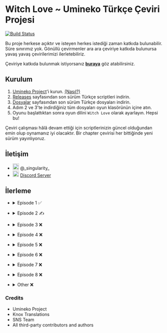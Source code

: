 # Witch Love ~ Umineko Türkçe Çeviri Projesi

[![Build Status](../../workflows/Build/badge.svg)](../../actions)

Bu proje herkese açıktır ve isteyen herkes istediği zaman katkıda bulunabilir. Süre sınırımız yok. Gönüllü çevirmenler ara ara çeviriye katkıda bulunursa yavaş yavaş çevirilerimizi ilerletebiliriz.

Çeviriye katkıda bulunmak istiyorsanız [**buraya**](../../tree/master/CONTRIBUTING.md) göz atabilirsiniz.

## Kurulum

1. [Umineko Project](https://umineko-project.org/en/)'i kurun. [(Nasıl?)](../../tree/master/INSTALLATION.md)
2. [Releases](../../releases) sayfasından son sürüm Türkçe scriptleri indirin.
3. [Dosyalar](https://github.com/Witch-Love/umineko-scripting-tr-files/releases) sayfasından son sürüm Türkçe dosyaları indirin.
4. Adım 2 ve 3'te indirdiğiniz tüm dosyaları oyun klasörünün içine atın.
5. Oyunu başlattıktan sonra oyun dilini `Witch Love` olarak ayarlayın. Hepsi bu!

Çeviri çalışması hâlâ devam ettiği için scriptlerinizin güncel olduğundan emin olup oynamanız iyi olacaktır. Bir chapter çevirisi her bittiğinde yeni sürüm yayınlıyoruz.

## İletişim
- <img src="https://i.imgur.com/62IuQAp.png" width=20 title="Discord" />  @\_singularity\_
- <img src="https://i.imgur.com/62IuQAp.png" width=20 title="Discord" />  [Discord Server](https://discord.gg/jyD5jn9Vpd)

## İlerleme
* <details>
  <summary>Episode 1 ✅</summary>

   * Story
      * [Chapter 0](../../tree/master/story/ep1/tr/umi1_op.txt) ✅
      * [Chapter 1](../../tree/master/story/ep1/tr/umi1_1.txt) ✅
      * [Chapter 2](../../tree/master/story/ep1/tr/umi1_2.txt) ✅
      * [Chapter 3](../../tree/master/story/ep1/tr/umi1_3.txt) ✅
      * [Chapter 4](../../tree/master/story/ep1/tr/umi1_4.txt) ✅
      * [Chapter 5](../../tree/master/story/ep1/tr/umi1_5.txt) ✅
      * [Chapter 6](../../tree/master/story/ep1/tr/umi1_6.txt) ✅
      * [Chapter 7](../../tree/master/story/ep1/tr/umi1_7.txt) ✅
      * [Chapter 8](../../tree/master/story/ep1/tr/umi1_8.txt) ✅
      * [Chapter 9](../../tree/master/story/ep1/tr/umi1_9.txt) ✅
      * [Chapter 10](../../tree/master/story/ep1/tr/umi1_10.txt) ✅
      * [Chapter 11](../../tree/master/story/ep1/tr/umi1_11.txt) ✅
      * [Chapter 12](../../tree/master/story/ep1/tr/umi1_12.txt) ✅
      * [Chapter 13](../../tree/master/story/ep1/tr/umi1_13.txt) ✅
      * [Chapter 14](../../tree/master/story/ep1/tr/umi1_14.txt) ✅
      * [Chapter 15](../../tree/master/story/ep1/tr/umi1_15.txt) ✅
      * [Chapter 16](../../tree/master/story/ep1/tr/umi1_16.txt) ✅
      * [Chapter 17](../../tree/master/story/ep1/tr/umi1_17.txt) ✅
      * [Chapter 18](../../tree/master/story/ep1/tr/umi1_18.txt) ✅
      * [Chapter 19](../../tree/master/story/ep1/tr/umi1_19.txt) ✅
   * Other
      * [Tips Titles](../../blob/master/script/tr/menu.txt#L2-L9) ✅
      * [Tips Texts](../../blob/master/script/tr/menu.txt#L296-L303) ✅
      * [Grimoire Titles](../../blob/master/script/tr/menu.txt#L57-L67) ✅
      * [Grimoire Texts](../../blob/master/script/tr/menu.txt#L349-L359) ✅
      * [Save/Load Menu](../../blob/master/script/tr/menu.txt#L829-L850) ✅
      * [Chapter Names](../../blob/master/script/tr/menu.txt#L485-L521) ✅
      * [Characters Menu](../../blob/master/script/tr/menu.txt#L1030-L1071) ✅
</details>

* <details>
  <summary>Episode 2 ✍️</summary>

   * Story
      * [Chapter 0](../../tree/master/story/ep2/tr/umi2_op.txt) ✅
      * [Chapter 1](../../tree/master/story/ep2/tr/umi2_1.txt) ✅
      * [Chapter 2](../../tree/master/story/ep2/tr/umi2_2.txt) ✅
      * [Chapter 3](../../tree/master/story/ep2/tr/umi2_3.txt) ✅
      * [Chapter 4](../../tree/master/story/ep2/tr/umi2_4.txt) ✅
      * [Chapter 5](../../tree/master/story/ep2/tr/umi2_5.txt) ✅
      * [Chapter 6](../../tree/master/story/ep2/tr/umi2_6.txt) ✅
      * [Chapter 7](../../tree/master/story/ep2/tr/umi2_7.txt) `<- Burdayız`
      * [Chapter 8](../../tree/master/story/ep2/tr/umi2_8.txt) ❌
      * [Chapter 9](../../tree/master/story/ep2/tr/umi2_9.txt) ❌
      * [Chapter 10](../../tree/master/story/ep2/tr/umi2_10.txt) ❌
      * [Chapter 11](../../tree/master/story/ep2/tr/umi2_11.txt) ❌
      * [Chapter 12](../../tree/master/story/ep2/tr/umi2_12.txt) ❌
      * [Chapter 13](../../tree/master/story/ep2/tr/umi2_13.txt) ❌
      * [Chapter 14](../../tree/master/story/ep2/tr/umi2_14.txt) ❌
      * [Chapter 15](../../tree/master/story/ep2/tr/umi2_15.txt) ❌
      * [Chapter 16](../../tree/master/story/ep2/tr/umi2_16.txt) ❌
      * [Chapter 17](../../tree/master/story/ep2/tr/umi2_17.txt) ❌
      * [Chapter 18](../../tree/master/story/ep2/tr/umi2_18.txt) ❌
      * [Chapter 19](../../tree/master/story/ep2/tr/umi2_19.txt) ❌
      * [Chapter 20](../../tree/master/story/ep2/tr/umi2_20.txt) ❌
   * Other
      * [Tips Titles](../../blob/master/script/tr/menu.txt#L11-L18) ✅
      * [Tips Texts](../../blob/master/script/tr/menu.txt#L305-L312) ✅
      * [Grimoire Titles](../../blob/master/script/tr/menu.txt#L69-L73) ✅
      * [Grimoire Texts](../../blob/master/script/tr/menu.txt#L362-L366) ✅
      * [Save/Load Menu](../../blob/master/script/tr/menu.txt#L851-L872) ✅
      * [Chapter Names](../../blob/master/script/tr/menu.txt#L522-L560) ✅
      * [Characters Menu](../../blob/master/script/tr/menu.txt#L1073-L1132) ✅
      * [Song: Melody](https://github.com/Witch-Love/umineko-scripting-tr-files/tree/master/files/video/sub/58_tr.ass) ✅
</details>

* <details>
  <summary>Episode 3 ❌</summary>

   * Story
      * [Chapter 0](../../tree/master/story/ep3/tr/umi3_op.txt) ❌
      * [Chapter 1](../../tree/master/story/ep3/tr/umi3_1.txt) ❌
      * [Chapter 2](../../tree/master/story/ep3/tr/umi3_2.txt) ❌
      * [Chapter 3](../../tree/master/story/ep3/tr/umi3_3.txt) ❌
      * [Chapter 4](../../tree/master/story/ep3/tr/umi3_4.txt) ❌
      * [Chapter 5](../../tree/master/story/ep3/tr/umi3_5.txt) ❌
      * [Chapter 6](../../tree/master/story/ep3/tr/umi3_6.txt) ❌
      * [Chapter 7](../../tree/master/story/ep3/tr/umi3_7.txt) ❌
      * [Chapter 8](../../tree/master/story/ep3/tr/umi3_8.txt) ❌
      * [Chapter 9](../../tree/master/story/ep3/tr/umi3_9.txt) ❌
      * [Chapter 10](../../tree/master/story/ep3/tr/umi3_10.txt) ❌
      * [Chapter 11](../../tree/master/story/ep3/tr/umi3_11.txt) ❌
      * [Chapter 12](../../tree/master/story/ep3/tr/umi3_12.txt) ❌
      * [Chapter 13](../../tree/master/story/ep3/tr/umi3_13.txt) ❌
      * [Chapter 14](../../tree/master/story/ep3/tr/umi3_14.txt) ❌
      * [Chapter 15](../../tree/master/story/ep3/tr/umi3_15.txt) ❌
      * [Chapter 16](../../tree/master/story/ep3/tr/umi3_16.txt) ❌
      * [Chapter 17](../../tree/master/story/ep3/tr/umi3_17.txt) ❌
      * [Chapter 18](../../tree/master/story/ep3/tr/umi3_18.txt) ❌
      * [Chapter 19](../../tree/master/story/ep3/tr/umi3_19.txt) ❌
      * [Chapter 20](../../tree/master/story/ep3/tr/umi3_20.txt) ❌
   * Other
      * [Tips Titles](../../blob/master/script/tr/menu.txt#L20-L26) ✅
      * [Tips Texts](../../blob/master/script/tr/menu.txt#L314-L320) ❌
      * [Grimoire Titles](../../blob/master/script/tr/menu.txt#L81-L85) ❌
      * [Grimoire Texts](../../blob/master/script/tr/menu.txt#L374-L378) ❌
      * [Save/Load Menu](../../blob/master/script/tr/menu.txt#L873-L894) ✅
      * [Chapter Names](../../blob/master/script/tr/menu.txt#L561-L599) ✅
      * [Characters Menu](../../blob/master/script/tr/menu.txt#L1133-L1189) ❌
      * [Song: activepain](https://github.com/Witch-Love/umineko-scripting-tr-files/tree/master/files/video/sub/83_tr.ass) ✅
</details>

* <details>
  <summary>Episode 4 ❌</summary>

   * Story
      * [Chapter 0](../../tree/master/story/ep4/tr/umi4_op.txt) ❌
      * [Chapter 1](../../tree/master/story/ep4/tr/umi4_1.txt) ❌
      * [Chapter 2](../../tree/master/story/ep4/tr/umi4_2.txt) ❌
      * [Chapter 3](../../tree/master/story/ep4/tr/umi4_3.txt) ❌
      * [Chapter 4](../../tree/master/story/ep4/tr/umi4_4.txt) ❌
      * [Chapter 5](../../tree/master/story/ep4/tr/umi4_5.txt) ❌
      * [Chapter 6](../../tree/master/story/ep4/tr/umi4_6.txt) ❌
      * [Chapter 7](../../tree/master/story/ep4/tr/umi4_7.txt) ❌
      * [Chapter 8](../../tree/master/story/ep4/tr/umi4_8.txt) ❌
      * [Chapter 9](../../tree/master/story/ep4/tr/umi4_9.txt) ❌
      * [Chapter 10](../../tree/master/story/ep4/tr/umi4_10.txt) ❌
      * [Chapter 11](../../tree/master/story/ep4/tr/umi4_11.txt) ❌
      * [Chapter 12](../../tree/master/story/ep4/tr/umi4_12.txt) ❌
      * [Chapter 13](../../tree/master/story/ep4/tr/umi4_13.txt) ❌
      * [Chapter 14](../../tree/master/story/ep4/tr/umi4_14.txt) ❌
      * [Chapter 15](../../tree/master/story/ep4/tr/umi4_15.txt) ❌
      * [Chapter 16](../../tree/master/story/ep4/tr/umi4_16.txt) ❌
      * [Chapter 17](../../tree/master/story/ep4/tr/umi4_17.txt) ❌
      * [Chapter 18](../../tree/master/story/ep4/tr/umi4_18.txt) ❌
      * [Chapter 19](../../tree/master/story/ep4/tr/umi4_19.txt) ❌
      * [Chapter 20](../../tree/master/story/ep4/tr/umi4_20.txt) ❌
      * [Chapter 21](../../tree/master/story/ep4/tr/umi4_21.txt) ❌
   * Other
      * [Tips Titles](../../blob/master/script/tr/menu.txt#L28-L35) ✅
      * [Tips Texts](../../blob/master/script/tr/menu.txt#L322-L329) ❌
      * [Grimoire Titles](../../blob/master/script/tr/menu.txt#L93-L102) ❌
      * [Grimoire Texts](../../blob/master/script/tr/menu.txt#L386-L395) ❌
      * [Save/Load Menu](../../blob/master/script/tr/menu.txt#L895-L917) ✅
      * [Chapter Names](../../blob/master/script/tr/menu.txt#L600-L640) ✅
      * [Characters Menu](../../blob/master/script/tr/menu.txt#L1191-L1276) ❌
      * [Song: Discode](https://github.com/Witch-Love/umineko-scripting-tr-files/tree/master/files/video/sub/109_tr.ass) ✅
</details>

* <details>
  <summary>Episode 5 ❌</summary>

   * Story
      * [Chapter 0](../../tree/master/story/ep5/tr/umi5_op.txt) ❌
      * [Chapter 1](../../tree/master/story/ep5/tr/umi5_1.txt) ❌
      * [Chapter 2](../../tree/master/story/ep5/tr/umi5_2.txt) ❌
      * [Chapter 3](../../tree/master/story/ep5/tr/umi5_3.txt) ❌
      * [Chapter 4](../../tree/master/story/ep5/tr/umi5_4.txt) ❌
      * [Chapter 5](../../tree/master/story/ep5/tr/umi5_5.txt) ❌
      * [Chapter 6](../../tree/master/story/ep5/tr/umi5_6.txt) ❌
      * [Chapter 7](../../tree/master/story/ep5/tr/umi5_7.txt) ❌
      * [Chapter 8](../../tree/master/story/ep5/tr/umi5_8.txt) ❌
      * [Chapter 9](../../tree/master/story/ep5/tr/umi5_9.txt) ❌
      * [Chapter 10](../../tree/master/story/ep5/tr/umi5_10.txt) ❌
      * [Chapter 11](../../tree/master/story/ep5/tr/umi5_11.txt) ❌
      * [Chapter 12](../../tree/master/story/ep5/tr/umi5_12.txt) ❌
      * [Chapter 13](../../tree/master/story/ep5/tr/umi5_13.txt) ❌
      * [Chapter 14](../../tree/master/story/ep5/tr/umi5_14.txt) ❌
      * [Chapter 15](../../tree/master/story/ep5/tr/umi5_15.txt) ❌
      * [Chapter 16](../../tree/master/story/ep5/tr/umi5_16.txt) ❌
      * [Chapter 17](../../tree/master/story/ep5/tr/umi5_17.txt) ❌
   * Other
      * [Tips Titles](../../blob/master/script/tr/menu.txt#L38-L42) ✅
      * [Tips Texts](../../blob/master/script/tr/menu.txt#L331-L335) ❌
      * [Grimoire Titles](../../blob/master/script/tr/menu.txt#L105-L110) ❌
      * [Grimoire Texts](../../blob/master/script/tr/menu.txt#L398-L403) ❌
      * [Save/Load Menu](../../blob/master/script/tr/menu.txt#L918-L936) ✅
      * [Chapter Names](../../blob/master/script/tr/menu.txt#L641-L673) ✅
      * [Characters Menu](../../blob/master/script/tr/menu.txt#L1279-L1331) ❌
      * [Song: Promise](https://github.com/Witch-Love/umineko-scripting-tr-files/tree/master/files/video/sub/132_tr.ass) ❌ / ❓(this lyrics is not even used)
      * [Song: WINGS(Ver hope)](https://github.com/Witch-Love/umineko-scripting-tr-files/tree/master/files/video/sub/134_tr.ass) ✅
</details>

* <details>
  <summary>Episode 6 ❌</summary>

   * Story
      * [Chapter 0](../../tree/master/story/ep6/tr/umi6_op.txt) ❌
      * [Chapter 1](../../tree/master/story/ep6/tr/umi6_1.txt) ❌
      * [Chapter 2](../../tree/master/story/ep6/tr/umi6_2.txt) ❌
      * [Chapter 3](../../tree/master/story/ep6/tr/umi6_3.txt) ❌
      * [Chapter 4](../../tree/master/story/ep6/tr/umi6_4.txt) ❌
      * [Chapter 5](../../tree/master/story/ep6/tr/umi6_5.txt) ❌
      * [Chapter 6](../../tree/master/story/ep6/tr/umi6_6.txt) ❌
      * [Chapter 7](../../tree/master/story/ep6/tr/umi6_7.txt) ❌
      * [Chapter 8](../../tree/master/story/ep6/tr/umi6_8.txt) ❌
      * [Chapter 9](../../tree/master/story/ep6/tr/umi6_9.txt) ❌
      * [Chapter 10](../../tree/master/story/ep6/tr/umi6_10.txt) ❌
      * [Chapter 11](../../tree/master/story/ep6/tr/umi6_11.txt) ❌
      * [Chapter 12](../../tree/master/story/ep6/tr/umi6_12.txt) ❌
      * [Chapter 13](../../tree/master/story/ep6/tr/umi6_13.txt) ❌
      * [Chapter 14](../../tree/master/story/ep6/tr/umi6_14.txt) ❌
      * [Chapter 15](../../tree/master/story/ep6/tr/umi6_15.txt) ❌
      * [Chapter 16](../../tree/master/story/ep6/tr/umi6_16.txt) ❌
      * [Chapter 17](../../tree/master/story/ep6/tr/umi6_17.txt) ❌
      * [Chapter 18](../../tree/master/story/ep6/tr/umi6_18.txt) ❌
      * [Chapter 19](../../tree/master/story/ep6/tr/umi6_19.txt) ❌
      * [Chapter 20](../../tree/master/story/ep6/tr/umi6_20.txt) ❌
   * Other
      * [Tips Titles](../../blob/master/script/tr/menu.txt#L44-L46) ✅
      * [Tips Texts](../../blob/master/script/tr/menu.txt#L337-L339) ❌
      * [Grimoire Titles](../../blob/master/script/tr/menu.txt#L117-L119) ❌
      * [Grimoire Texts](../../blob/master/script/tr/menu.txt#L410-L412) ❌
      * [Save/Load Menu](../../blob/master/script/tr/menu.txt#L937-L958) ✅
      * [Chapter Names](../../blob/master/script/tr/menu.txt#L674-L712) ✅
      * [Characters Menu](../../blob/master/script/tr/menu.txt#L1332-L1401) ❌
      * [Song: birth of new witch(Short Ver)](https://github.com/Witch-Love/umineko-scripting-tr-files/tree/master/files/video/sub/160_tr.ass) ✅
      * [Song: FISHYAROMA](https://github.com/Witch-Love/umineko-scripting-tr-files/tree/master/files/video/sub/161_tr.ass) ✅
</details>

* <details>
  <summary>Episode 7 ❌</summary>

   * Story
      * [Chapter 0](../../tree/master/story/ep7/tr/umi7_op.txt) ❌
      * [Chapter 1](../../tree/master/story/ep7/tr/umi7_1.txt) ❌
      * [Chapter 2](../../tree/master/story/ep7/tr/umi7_2.txt) ❌
      * [Chapter 3](../../tree/master/story/ep7/tr/umi7_3.txt) ❌
      * [Chapter 4](../../tree/master/story/ep7/tr/umi7_4.txt) ❌
      * [Chapter 5](../../tree/master/story/ep7/tr/umi7_5.txt) ❌
      * [Chapter 6](../../tree/master/story/ep7/tr/umi7_6.txt) ❌
      * [Chapter 7](../../tree/master/story/ep7/tr/umi7_7.txt) ❌
      * [Chapter 8](../../tree/master/story/ep7/tr/umi7_8.txt) ❌
      * [Chapter 9](../../tree/master/story/ep7/tr/umi7_9.txt) ❌
      * [Chapter 10](../../tree/master/story/ep7/tr/umi7_10.txt) ❌
      * [Chapter 11](../../tree/master/story/ep7/tr/umi7_11.txt) ❌
      * [Chapter 12](../../tree/master/story/ep7/tr/umi7_12.txt) ❌
      * [Chapter 13](../../tree/master/story/ep7/tr/umi7_13.txt) ❌
      * [Chapter 14](../../tree/master/story/ep7/tr/umi7_14.txt) ❌
      * [Chapter 15](../../tree/master/story/ep7/tr/umi7_15.txt) ❌
      * [Chapter 16](../../tree/master/story/ep7/tr/umi7_16.txt) ❌
      * [Chapter 17](../../tree/master/story/ep7/tr/umi7_17.txt) ❌
      * [Chapter 18](../../tree/master/story/ep7/tr/umi7_18.txt) ❌
      * [Chapter 19](../../tree/master/story/ep7/tr/umi7_19.txt) ❌
      * [Chapter 20](../../tree/master/story/ep7/tr/umi7_20.txt) ❌
   * Other
      * [Tips Titles](../../blob/master/script/tr/menu.txt#L48-L49) ✅
      * [Tips Texts](../../blob/master/script/tr/menu.txt#L341-L342) ❌
      * [Grimoire Titles](../../blob/master/script/tr/menu.txt#L129-L131) ❌
      * [Grimoire Texts](../../blob/master/script/tr/menu.txt#L423-L425) ❌
      * [Save/Load Menu](../../blob/master/script/tr/menu.txt#L959-L980) ✅
      * [Chapter Names](../../blob/master/script/tr/menu.txt#L713-L732) ✅
      * [Characters Menu](../../blob/master/script/tr/menu.txt#L1402-L1441) ❌
      * [Song: without a name ver.sakura ED-size](https://github.com/Witch-Love/umineko-scripting-tr-files/tree/master/files/video/sub/186_tr.ass) ✅
</details>

* <details>
  <summary>Episode 8 ❌</summary>

   * Story
      * [Chapter 0](../../tree/master/story/ep8/tr/umi8_op.txt) ❌
      * [Chapter 1](../../tree/master/story/ep8/tr/umi8_1.txt) ❌
      * [Chapter 2](../../tree/master/story/ep8/tr/umi8_2.txt) ❌
      * [Chapter 3](../../tree/master/story/ep8/tr/umi8_3.txt) ❌
      * [Chapter 4](../../tree/master/story/ep8/tr/umi8_4.txt) ❌
      * [Chapter 5](../../tree/master/story/ep8/tr/umi8_5.txt) ❌
      * [Chapter 6](../../tree/master/story/ep8/tr/umi8_6.txt) ❌
      * [Chapter 7](../../tree/master/story/ep8/tr/umi8_7.txt) ❌
      * [Chapter 8](../../tree/master/story/ep8/tr/umi8_8.txt) ❌
      * [Chapter 9](../../tree/master/story/ep8/tr/umi8_9.txt) ❌
      * [Chapter 10](../../tree/master/story/ep8/tr/umi8_10.txt) ❌
      * [Chapter 11](../../tree/master/story/ep8/tr/umi8_11.txt) ❌
      * [Chapter 12](../../tree/master/story/ep8/tr/umi8_12.txt) ❌
      * [Chapter 13](../../tree/master/story/ep8/tr/umi8_13.txt) ❌
      * [Chapter 14](../../tree/master/story/ep8/tr/umi8_14.txt) ❌
      * [Chapter 15](../../tree/master/story/ep8/tr/umi8_15.txt) ❌
      * [Chapter 16](../../tree/master/story/ep8/tr/umi8_16.txt) ❌
      * [Chapter 17](../../tree/master/story/ep8/tr/umi8_17.txt) ❌
      * [Chapter 18](../../tree/master/story/ep8/tr/umi8_18.txt) ❌
   * Other
      * [Tips Titles](../../blob/master/script/tr/menu.txt#L51-L54) ✅
      * [Tips Texts](../../blob/master/script/tr/menu.txt#L344-L347) ❌
      * [Grimoire Titles](../../blob/master/script/tr/menu.txt#L141-L143) ❌
      * [Grimoire Texts](../../blob/master/script/tr/menu.txt#L435-L437) ❌
      * [Save/Load Menu](../../blob/master/script/tr/menu.txt#L981-L1000) ✅
      * [Chapter Names](../../blob/master/script/tr/menu.txt#L752-L769) ✅
      * [Characters Menu](../../blob/master/script/tr/menu.txt#L1442-L1493) ❌
      * [Song: Cocoon of White Dreams -Ricordando il passato-](https://github.com/Witch-Love/umineko-scripting-tr-files/tree/master/files/video/sub/240_tr.ass) ✅
</details>

* <details>
  <summary>Other ❌</summary>

   * [credits.txt](../../tree/master/script/tr/credits.txt) ✅
   * [header.txt](../../tree/master/script/tr/header.txt) ✅
   * [menu.txt](../../tree/master/script/tr/menu.txt) ❌
      * [EP8: Bern's Game](../../blob/master/script/tr/menu.txt#L1494-L1505) ❌
      * [EP8: Bern's Game Menu](../../blob/master/script/tr/menu.txt#L1848-L1878) ❌
      * [EP8: Bern's Game Hints](../../blob/master/script/tr/menu.txt#L1880-L1940) ❌
      * [Trophies](../../blob/master/script/tr/menu.txt#L1943-L2024) ✅
   * Song Subtitles ✅
      * [PC Opening 1: When the Seagulls Cry](https://github.com/Witch-Love/umineko-scripting-tr-files/tree/master/files/video/sub/241_tr.ass) ❌ (not used)
      * [PC Opening 1: When the Seagulls Cry (Legacy)](https://github.com/Witch-Love/umineko-scripting-tr-files/tree/master/files/legacy/sub/tr.ass) ❌ (not used)
      * [Opening 1: Igreja of Echoing Vows](https://github.com/Witch-Love/umineko-scripting-tr-files/tree/master/files/video/sub/tr.ass) ✅
      * [Chiru Opening 1: The Witch of Occultics](https://github.com/Witch-Love/umineko-scripting-tr-files/tree/master/files/video/sub/op56_tr.ass) ✅
      * [Chiru Opening 2: Inanna’s Dream](https://github.com/Witch-Love/umineko-scripting-tr-files/tree/master/files/video/sub/op4_tr.ass) ✅
      * [Chiru Opening 3: The Pithos in the Fog](https://github.com/Witch-Love/umineko-scripting-tr-files/tree/master/files/video/sub/op78_tr.ass) ✅
   * Omake ❌
      * [Omake 1 ❌](../../tree/master/story/omake/tr/umio1.txt)
      * [Omake 2 ❌](../../tree/master/story/omake/tr/umio2.txt)
      * [Omake 3 ❌](../../tree/master/story/omake/tr/umio3.txt)
      * [Omake 4 ❌](../../tree/master/story/omake/tr/umio4.txt)
      * [Omake 5 ❌](../../tree/master/story/omake/tr/umio5.txt)
      * [Omake 6 ❌](../../tree/master/story/omake/tr/umio6.txt)
      * [Omake 7 ❌](../../tree/master/story/omake/tr/umio7.txt)
      * [Omake 8 ❌](../../tree/master/story/omake/tr/umio8.txt)
      * [Omake 9 ❌](../../tree/master/story/omake/tr/umio9.txt)
</details>

### Credits
- Umineko Project
- Knox Translations
- SNS Team
- All third-party contributors and authors
